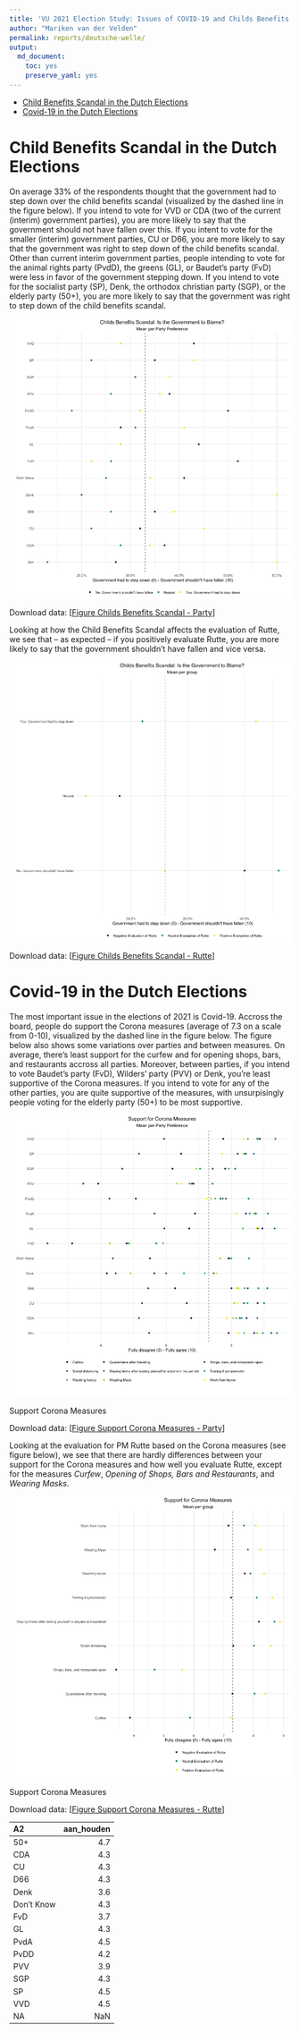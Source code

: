 ```yaml
---
title: 'VU 2021 Election Study: Issues of COVID-19 and Childs Benefits Scandal in Dutch Elections'
author: "Mariken van der Velden"
permalink: reports/deutsche-welle/
output: 
  md_document:
    toc: yes
    preserve_yaml: yes
---
```


-   [Child Benefits Scandal in the Dutch
    Elections](#child-benefits-scandal-in-the-dutch-elections)
-   [Covid-19 in the Dutch Elections](#covid-19-in-the-dutch-elections)

Child Benefits Scandal in the Dutch Elections
=============================================

On average 33% of the respondents thought that the government had to
step down over the child benefits scandal (visualized by the dashed line
in the figure below). If you intend to vote for VVD or CDA (two of the
current (interim) government parties), you are more likely to say that
the government should not have fallen over this. If you intent to vote
for the smaller (interim) government parties, CU or D66, you are more
likely to say that the government was right to step down of the child
benefits scandal. Other than current interim government parties, people
intending to vote for the animal rights party (PvdD), the greens (GL),
or Baudet’s party (FvD) were less in favor of the government stepping
down. If you intend to vote for the socialist party (SP), Denk, the
orthodox christian party (SGP), or the elderly party (50+), you are more
likely to say that the government was right to step down of the child
benefits scandal.

<img src="Child-Benefits-Party-1.png" style="display: block; margin: auto;" />

Download data: \[[Figure Childs Benefits Scandal -
Party](Figure_Childs_Benefits_Scandal_Party.csv)\]

Looking at how the Child Benefits Scandal affects the evaluation of
Rutte, we see that – as expected – if you positively evaluate Rutte, you
are more likely to say that the government shouldn’t have fallen and
vice versa.

<img src="Child-Benefits-Rutte-1.png" style="display: block; margin: auto;" />

Download data: \[[Figure Childs Benefits Scandal -
Rutte](Figure_Childs_Benefits_Scandal_Rutte.csv)\]

Covid-19 in the Dutch Elections
===============================

The most important issue in the elections of 2021 is Covid-19. Accross
the board, people do support the Corona measures (average of 7.3 on a
scale from 0-10), visualized by the dashed line in the figure below. The
figure below also shows some variations over parties and between
measures. On average, there’s least support for the curfew and for
opening shops, bars, and restaurants accross all parties. Moreover,
between parties, if you intend to vote Baudet’s party (FvD), Wilders’
party (PVV) or Denk, you’re least supportive of the Corona measures. If
you intend to vote for any of the other parties, you are quite
supportive of the measures, with unsurpisingly people voting for the
elderly party (50+) to be most supportive.

<img src="Support-Corona-Measures-Party-1.png" alt="Support Corona Measures"  />
<p class="caption">
Support Corona Measures
</p>

Download data: \[[Figure Support Corona Measures -
Party](Figure_Support_Corona_Measures_Party.csv)\]

Looking at the evaluation for PM Rutte based on the Corona measures (see
figure below), we see that there are hardly differences between your
support for the Corona measures and how well you evaluate Rutte, except
for the measures *Curfew*, *Opening of Shops, Bars and Restaurants*, and
*Wearing Masks*.

<img src="Support-Corona-Measures-Rutte-1.png" alt="Support Corona Measures"  />
<p class="caption">
Support Corona Measures
</p>

Download data: \[[Figure Support Corona Measures -
Rutte](Figure_Support_Corona_Measures_Rutte.csv)\]

<table>
<thead>
<tr class="header">
<th style="text-align: left;">A2</th>
<th style="text-align: right;">aan_houden</th>
</tr>
</thead>
<tbody>
<tr class="odd">
<td style="text-align: left;">50+</td>
<td style="text-align: right;">4.7</td>
</tr>
<tr class="even">
<td style="text-align: left;">CDA</td>
<td style="text-align: right;">4.3</td>
</tr>
<tr class="odd">
<td style="text-align: left;">CU</td>
<td style="text-align: right;">4.3</td>
</tr>
<tr class="even">
<td style="text-align: left;">D66</td>
<td style="text-align: right;">4.3</td>
</tr>
<tr class="odd">
<td style="text-align: left;">Denk</td>
<td style="text-align: right;">3.6</td>
</tr>
<tr class="even">
<td style="text-align: left;">Don’t Know</td>
<td style="text-align: right;">4.3</td>
</tr>
<tr class="odd">
<td style="text-align: left;">FvD</td>
<td style="text-align: right;">3.7</td>
</tr>
<tr class="even">
<td style="text-align: left;">GL</td>
<td style="text-align: right;">4.3</td>
</tr>
<tr class="odd">
<td style="text-align: left;">PvdA</td>
<td style="text-align: right;">4.5</td>
</tr>
<tr class="even">
<td style="text-align: left;">PvDD</td>
<td style="text-align: right;">4.2</td>
</tr>
<tr class="odd">
<td style="text-align: left;">PVV</td>
<td style="text-align: right;">3.9</td>
</tr>
<tr class="even">
<td style="text-align: left;">SGP</td>
<td style="text-align: right;">4.3</td>
</tr>
<tr class="odd">
<td style="text-align: left;">SP</td>
<td style="text-align: right;">4.5</td>
</tr>
<tr class="even">
<td style="text-align: left;">VVD</td>
<td style="text-align: right;">4.5</td>
</tr>
<tr class="odd">
<td style="text-align: left;">NA</td>
<td style="text-align: right;">NaN</td>
</tr>
</tbody>
</table>
